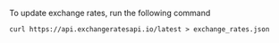 To update exchange rates, run the following command 
```
curl https://api.exchangeratesapi.io/latest > exchange_rates.json
```
